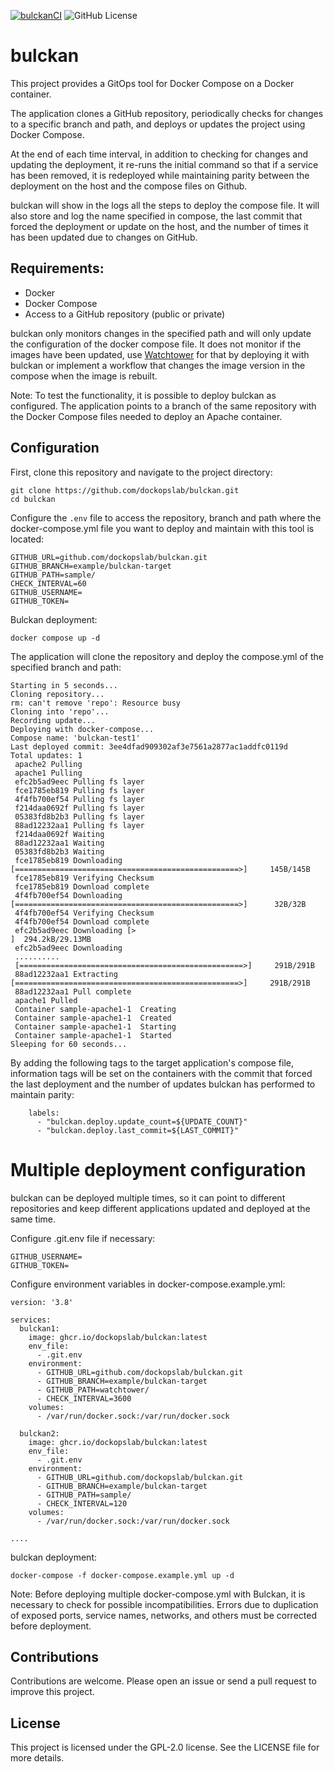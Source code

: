 [![bulckanCI](https://github.com/dockopslab/bulckan/actions/workflows/bulckanCI.yml/badge.svg?branch=main)](https://github.com/dockopslab/bulckan/actions/workflows/bulckanCI.yml)
![GitHub License](https://img.shields.io/github/license/dockopslab/bulckan)


# bulckan

This project provides a GitOps tool for Docker Compose on a Docker container.

The application clones a GitHub repository, periodically checks for changes to a specific branch and path, and deploys or updates the project using Docker Compose.

At the end of each time interval, in addition to checking for changes and updating the deployment, it re-runs the initial command so that if a service has been removed, it is redeployed while maintaining parity between the deployment on the host and the compose files on Github.

bulckan will show in the logs all the steps to deploy the compose file. It will also store and log the name specified in compose, the last commit that forced the deployment or update on the host, and the number of times it has been updated due to changes on GitHub.

## Requirements:
- Docker
- Docker Compose
- Access to a GitHub repository (public or private)
 
bulckan only monitors changes in the specified path and will only update the configuration of the docker compose file. It does not monitor if the images have been updated, use [Watchtower](https://containrrr.dev/watchtower/?ref=selfh.st) for that by deploying it with bulckan or implement a workflow that changes the image version in the compose when the image is rebuilt.

Note: To test the functionality, it is possible to deploy bulckan as configured. The application points to a branch of the same repository with the Docker Compose files needed to deploy an Apache container.

## Configuration
First, clone this repository and navigate to the project directory:

```
git clone https://github.com/dockopslab/bulckan.git
cd bulckan
```

Configure the ``.env`` file to access the repository, branch and path where the docker-compose.yml file you want to deploy and maintain with this tool is located:

```
GITHUB_URL=github.com/dockopslab/bulckan.git
GITHUB_BRANCH=example/bulckan-target
GITHUB_PATH=sample/
CHECK_INTERVAL=60
GITHUB_USERNAME=
GITHUB_TOKEN=
```
Bulckan deployment:

```
docker compose up -d
```

The application will clone the repository and deploy the compose.yml of the specified branch and path:

```
Starting in 5 seconds...
Cloning repository...
rm: can't remove 'repo': Resource busy
Cloning into 'repo'...
Recording update...
Deploying with docker-compose...
Compose name: 'bulckan-test1'
Last deployed commit: 3ee4dfad909302af3e7561a2877ac1addfc0119d
Total updates: 1
 apache2 Pulling 
 apache1 Pulling 
 efc2b5ad9eec Pulling fs layer 
 fce1785eb819 Pulling fs layer 
 4f4fb700ef54 Pulling fs layer 
 f214daa0692f Pulling fs layer 
 05383fd8b2b3 Pulling fs layer 
 88ad12232aa1 Pulling fs layer 
 f214daa0692f Waiting 
 88ad12232aa1 Waiting 
 05383fd8b2b3 Waiting 
 fce1785eb819 Downloading [==================================================>]     145B/145B
 fce1785eb819 Verifying Checksum 
 fce1785eb819 Download complete 
 4f4fb700ef54 Downloading [==================================================>]      32B/32B
 4f4fb700ef54 Verifying Checksum 
 4f4fb700ef54 Download complete 
 efc2b5ad9eec Downloading [>                                                  ]  294.2kB/29.13MB
 efc2b5ad9eec Downloading
 ..........
 [==================================================>]     291B/291B
 88ad12232aa1 Extracting [==================================================>]     291B/291B
 88ad12232aa1 Pull complete 
 apache1 Pulled 
 Container sample-apache1-1  Creating
 Container sample-apache1-1  Created
 Container sample-apache1-1  Starting
 Container sample-apache1-1  Started
Sleeping for 60 seconds...
```

By adding the following tags to the target application's compose file, information tags will be set on the containers with the commit that forced the last deployment and the number of updates bulckan has performed to maintain parity:

```
    labels:
      - "bulckan.deploy.update_count=${UPDATE_COUNT}"
      - "bulckan.deploy.last_commit=${LAST_COMMIT}"
```

# Multiple deployment configuration

bulckan can be deployed multiple times, so it can point to different repositories and keep different applications updated and deployed at the same time.

Configure .git.env file if necessary:
```
GITHUB_USERNAME=
GITHUB_TOKEN=
```

Configure environment variables in docker-compose.example.yml:
```
version: '3.8'

services:
  bulckan1:
    image: ghcr.io/dockopslab/bulckan:latest
    env_file:
      - .git.env
    environment:
      - GITHUB_URL=github.com/dockopslab/bulckan.git
      - GITHUB_BRANCH=example/bulckan-target
      - GITHUB_PATH=watchtower/
      - CHECK_INTERVAL=3600
    volumes:
      - /var/run/docker.sock:/var/run/docker.sock
  
  bulckan2:
    image: ghcr.io/dockopslab/bulckan:latest
    env_file:
      - .git.env
    environment:
      - GITHUB_URL=github.com/dockopslab/bulckan.git
      - GITHUB_BRANCH=example/bulckan-target
      - GITHUB_PATH=sample/
      - CHECK_INTERVAL=120
    volumes:
      - /var/run/docker.sock:/var/run/docker.sock

....
```

bulckan deployment:

```
docker-compose -f docker-compose.example.yml up -d
```

Note: Before deploying multiple docker-compose.yml with Bulckan, it is necessary to check for possible incompatibilities. Errors due to duplication of exposed ports, service names, networks, and others must be corrected before deployment.

## Contributions
Contributions are welcome. Please open an issue or send a pull request to improve this project.

## License
This project is licensed under the GPL-2.0 license. See the LICENSE file for more details.
